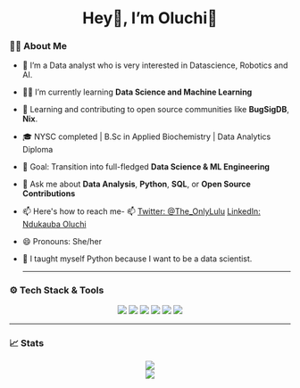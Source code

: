  <h1 align="center">Hey👋, I’m Oluchi🎀</h1>

### 👩‍💻 About Me
- 👀 I’m a Data analyst who is very interested in Datascience, Robotics and AI.
- 👩‍💻 I’m currently learning **Data Science and Machine Learning**
- 🌱 Learning and contributing to open source communities like **BugSigDB**, **Nix**.
- 🎓 NYSC completed | B.Sc in Applied Biochemistry | Data Analytics Diploma
- 🧠 Goal: Transition into full-fledged **Data Science & ML Engineering**
- 💬 Ask me about **Data Analysis**, **Python**, **SQL**, or **Open Source Contributions**
- 📫 Here's how to reach me- 📫 [Twitter: @The_OnlyLulu](https://twitter.com/The_OnlyLulu) [LinkedIn: Ndukauba Oluchi](https://www.linkedin.com/in/ndukauba-oluchi)
- 😄 Pronouns: She/her
- 🤖 I taught myself Python because I want to be a data scientist.
  
  ---

### ⚙️ Tech Stack & Tools
<p align="center">
  <img src="https://img.shields.io/badge/Python-3776AB?style=for-the-badge&logo=python&logoColor=white" />
  <img src="https://img.shields.io/badge/Power%20BI-F2C811?style=for-the-badge&logo=powerbi&logoColor=white" />
  <img src="https://img.shields.io/badge/Tableau-E97627?style=for-the-badge&logo=tableau&logoColor=white" />
  <img src="https://img.shields.io/badge/PostgreSQL-4169E1?style=for-the-badge&logo=postgresql&logoColor=white" />
  <img src="https://img.shields.io/badge/Pandas-150458?style=for-the-badge&logo=pandas&logoColor=white" />
  <img src="https://img.shields.io/badge/Jupyter-F37626?style=for-the-badge&logo=jupyter&logoColor=white" />
</p>

---

### 📈 Stats
<p align="center">
  <img src="https://github-readme-stats.vercel.app/api?username=OluchiTheAnalyst&show_icons=true&theme=omni&count_private=true" />
  <br />
  <img src="https://github-readme-stats.vercel.app/api/top-langs/?username=OluchiTheAnalyst&layout=compact&theme=omni" />
</p>


<!---
OluchiTheAnalyst/OluchiTheAnalyst is a ✨ special ✨ repository because its `README.md` (this file) appears on your GitHub profile.
You can click the Preview link to take a look at your changes.
--->

